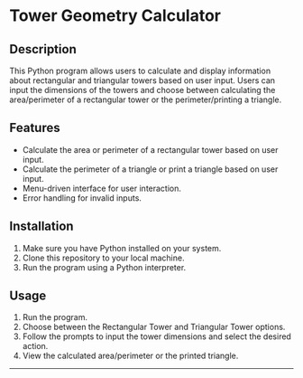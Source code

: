 # Tower Geometry Calculator

## Description
This Python program allows users to calculate and display information about rectangular and triangular towers based on user input. Users can input the dimensions of the towers and choose between calculating the area/perimeter of a rectangular tower or the perimeter/printing a triangle.

## Features
- Calculate the area or perimeter of a rectangular tower based on user input.
- Calculate the perimeter of a triangle or print a triangle based on user input.
- Menu-driven interface for user interaction.
- Error handling for invalid inputs.

## Installation
1. Make sure you have Python installed on your system.
2. Clone this repository to your local machine.
3. Run the program using a Python interpreter.

## Usage
1. Run the program.
2. Choose between the Rectangular Tower and Triangular Tower options.
3. Follow the prompts to input the tower dimensions and select the desired action.
4. View the calculated area/perimeter or the printed triangle.

---
